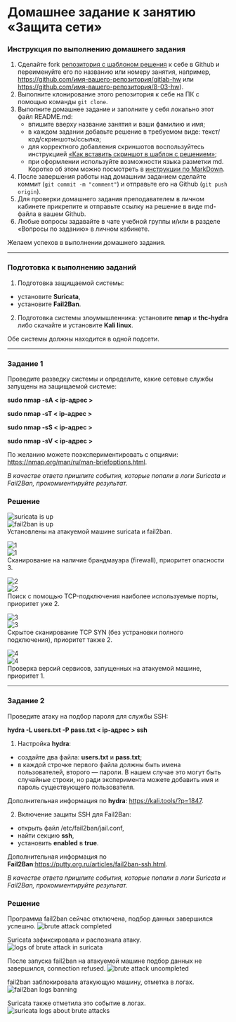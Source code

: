 # Домашнее задание к занятию «Защита сети»

### Инструкция по выполнению домашнего задания

1. Сделайте fork [репозитория c шаблоном решения](https://github.com/netology-code/sys-pattern-homework) к себе в Github и переименуйте его по названию или номеру занятия, например, https://github.com/имя-вашего-репозитория/gitlab-hw или https://github.com/имя-вашего-репозитория/8-03-hw).
2. Выполните клонирование этого репозитория к себе на ПК с помощью команды `git clone`.
3. Выполните домашнее задание и заполните у себя локально этот файл README.md:
   - впишите вверху название занятия и ваши фамилию и имя;
   - в каждом задании добавьте решение в требуемом виде: текст/код/скриншоты/ссылка;
   - для корректного добавления скриншотов воспользуйтесь инструкцией [«Как вставить скриншот в шаблон с решением»](https://github.com/netology-code/sys-pattern-homework/blob/main/screen-instruction.md);
   - при оформлении используйте возможности языка разметки md. Коротко об этом можно посмотреть в [инструкции по MarkDown](https://github.com/netology-code/sys-pattern-homework/blob/main/md-instruction.md).
4. После завершения работы над домашним заданием сделайте коммит (`git commit -m "comment"`) и отправьте его на Github (`git push origin`).
5. Для проверки домашнего задания преподавателем в личном кабинете прикрепите и отправьте ссылку на решение в виде md-файла в вашем Github.
6. Любые вопросы задавайте в чате учебной группы и/или в разделе «Вопросы по заданию» в личном кабинете.

Желаем успехов в выполнении домашнего задания.

------

### Подготовка к выполнению заданий

1. Подготовка защищаемой системы:

- установите **Suricata**,
- установите **Fail2Ban**.

2. Подготовка системы злоумышленника: установите **nmap** и **thc-hydra** либо скачайте и установите **Kali linux**.

Обе системы должны находится в одной подсети.

------

### Задание 1

Проведите разведку системы и определите, какие сетевые службы запущены на защищаемой системе:

**sudo nmap -sA < ip-адрес >**

**sudo nmap -sT < ip-адрес >**

**sudo nmap -sS < ip-адрес >**

**sudo nmap -sV < ip-адрес >**

По желанию можете поэкспериментировать с опциями: https://nmap.org/man/ru/man-briefoptions.html.


*В качестве ответа пришлите события, которые попали в логи Suricata и Fail2Ban, прокомментируйте результат.*

### Решение   

![suricata is up](https://github.com/JulieJool/sdb-homeworks/blob/sdbsql-24/13-03%20img/suricata%20is%20up.png)    
![fail2ban is up](https://github.com/JulieJool/sdb-homeworks/blob/sdbsql-24/13-03%20img/fail2ban%20is%20up.png)   
Установлены на атакуемой машине suricata и fail2ban.   


![1](https://github.com/JulieJool/sdb-homeworks/blob/sdbsql-24/13-03%20img/scanning%20-sA.png)     
![1](https://github.com/JulieJool/sdb-homeworks/blob/sdbsql-24/13-03%20img/logs%201.png)     
Сканирование на наличие брандмауэра (firewall), приоритет опасности 3.   


![2](https://github.com/JulieJool/sdb-homeworks/blob/sdbsql-24/13-03%20img/scanning%20-sT.png)     
![2](https://github.com/JulieJool/sdb-homeworks/blob/sdbsql-24/13-03%20img/logs%202.png)     
Поиск с помощью TCP-подключения наиболее используемые порты, приоритет уже 2.   


![3](https://github.com/JulieJool/sdb-homeworks/blob/sdbsql-24/13-03%20img/scanning%20-sS.png)    
![3](https://github.com/JulieJool/sdb-homeworks/blob/sdbsql-24/13-03%20img/logs%203.png)     
Скрытое сканирование TCP SYN (без устрановки полного подключения), приоритет также 2.   


![4](https://github.com/JulieJool/sdb-homeworks/blob/sdbsql-24/13-03%20img/scanning%20-sV.png)        
![4](https://github.com/JulieJool/sdb-homeworks/blob/sdbsql-24/13-03%20img/logs%204.png)     
Проверка версий сервисов, запущенных на атакуемой машине, приоритет 1.   


------

### Задание 2

Проведите атаку на подбор пароля для службы SSH:

**hydra -L users.txt -P pass.txt < ip-адрес > ssh**

1. Настройка **hydra**: 
 
 - создайте два файла: **users.txt** и **pass.txt**;
 - в каждой строчке первого файла должны быть имена пользователей, второго — пароли. В нашем случае это могут быть случайные строки, но ради эксперимента можете добавить имя и пароль существующего пользователя.

Дополнительная информация по **hydra**: https://kali.tools/?p=1847.

2. Включение защиты SSH для Fail2Ban:

-  открыть файл /etc/fail2ban/jail.conf,
-  найти секцию **ssh**,
-  установить **enabled**  в **true**.

Дополнительная информация по **Fail2Ban**:https://putty.org.ru/articles/fail2ban-ssh.html.



*В качестве ответа пришлите события, которые попали в логи Suricata и Fail2Ban, прокомментируйте результат.*


### Решение   

Программа fail2ban сейчас отключена, подбор данных завершился успешно.
![brute attack completed](https://github.com/JulieJool/sdb-homeworks/blob/sdbsql-24/13-03%20img/brute%20attack%20completed.png)     

Suricata зафиксировала и распознала атаку.
![logs of brute attack in suricata](https://github.com/JulieJool/sdb-homeworks/blob/sdbsql-24/13-03%20img/logs%20of%20brute%20attack%20in%20suricata.png)     

После запуска fail2ban на атакуемой машине подбор данных не завершился, connection refused.
![brute attack uncompleted](https://github.com/JulieJool/sdb-homeworks/blob/sdbsql-24/13-03%20img/brute%20attack%20uncompleted.png)     

fail2ban заблокировала атакующую машину, отметка в логах.
![fail2ban logs banning](https://github.com/JulieJool/sdb-homeworks/blob/sdbsql-24/13-03%20img/fail2ban%20logs%20banning.png)     

Suricata также отметила это событие в логах.
![suricata logs about brute attacks](https://github.com/JulieJool/sdb-homeworks/blob/sdbsql-24/13-03%20img/suricata%20logs%20about%20brute%20attacks.png)     


